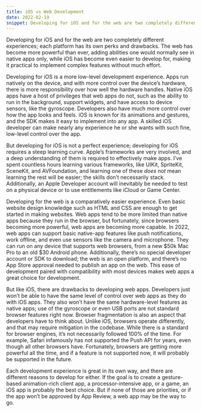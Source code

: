 ```yaml
---
title: iOS vs Web Development
date: 2022-02-19
snippet: Developing for iOS and for the web are two completely different experiences.
---
```

Developing for iOS and for the web are two completely different experiences; each platform has its own perks and drawbacks. The web has become more powerful than ever, adding abilities one would normally see in native apps only, while iOS has become even easier to develop for, making it practical to implement complex features without much effort.

Developing for iOS is a more low-level development experience. Apps run natively on the device, and with more control over the device’s hardware, there is more responsibility over how well the hardware handles. Native iOS apps have a host of privileges that web apps do not, such as the ability to run in the background, support widgets, and have access to device sensors, like the gyroscope. Developers also have much more control over how the app looks and feels. iOS is known for its animations and gestures, and the SDK makes it easy to implement into any app. A skilled iOS developer can make nearly any experience he or she wants with such fine, low-level control over the app.

But developing for iOS is not a perfect experience; developing for iOS requires a steep learning curve. Apple’s frameworks are very involved, and a deep understanding of them is required to effectively make apps. I’ve spent countless hours learning various frameworks, like UIKit, SpriteKit, SceneKit, and AVFoundation, and learning one of these _does not_ mean learning the rest will be easier; the skills don’t necessarily stack. Additionally, an Apple Developer account will inevitably be needed to test on a physical device or to use entitlements like iCloud or Game Center.

Developing for the web is a comparatively easier experience. Even basic website design knowledge such as HTML and CSS are enough to get started in making websites. Web apps tend to be more limited than native apps because they run in the browser, but fortunately, since browsers becoming more powerful, web apps are becoming more capable. In 2022, web apps can support basic native-app features like push notifications, work offline, and even use sensors like the camera and microphone. They can run on any device that supports web browsers, from a new $50k Mac Pro to an old $30 Android phone. Additionally, there’s no special developer account or SDK to download; the web is an open platform, and there’s no App Store approval needed to publish an app on the web. This ease of development paired with compatibility with most devices makes web apps a great choice for development.

But like iOS, there are drawbacks to developing web apps. Developers just won’t be able to have the same level of control over web apps as they do with iOS apps. They also won’t have the same hardware-level features as native apps; use of the gyroscope or even USB ports are not standard browser features right now. Browser fragmentation is also an aspect that developers have to think about. Unlike iOS, browsers operate differently, and that may require mitigation in the codebase. While there is a standard for browser engines, it’s not necessarily followed 100% of the time. For example, Safari infamously has not supported the Push API for years, even though all other browsers have. Fortunately, browsers are getting more powerful all the time, and if a feature is not supported now, it will probably be supported in the future.

Each development experience is great in its own way, and there are different reasons to develop for either. If the goal is to create a gesture-based animation-rich client app, a processor-intensive app, or a game, an iOS app is probably the best choice. But if none of those are priorities, or if the app won’t be approved by App Review, a web app may be the way to go.